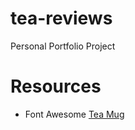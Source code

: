 # tea-reviews
Personal Portfolio Project


# Resources
- Font Awesome [Tea Mug](https://fontawesome.com/icons/mug-hot?style=solid)